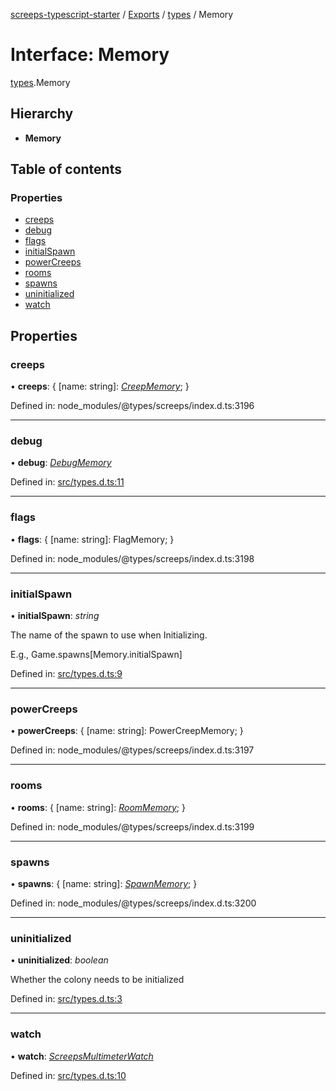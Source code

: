 [screeps-typescript-starter](../README.md) / [Exports](../modules.md) / [types](../modules/types.md) / Memory

# Interface: Memory

[types](../modules/types.md).Memory

## Hierarchy

* **Memory**

## Table of contents

### Properties

- [creeps](types.memory.md#creeps)
- [debug](types.memory.md#debug)
- [flags](types.memory.md#flags)
- [initialSpawn](types.memory.md#initialspawn)
- [powerCreeps](types.memory.md#powercreeps)
- [rooms](types.memory.md#rooms)
- [spawns](types.memory.md#spawns)
- [uninitialized](types.memory.md#uninitialized)
- [watch](types.memory.md#watch)

## Properties

### creeps

• **creeps**: { [name: string]: [*CreepMemory*](types.creepmemory.md);  }

Defined in: node_modules/@types/screeps/index.d.ts:3196

___

### debug

• **debug**: [*DebugMemory*](types.debugmemory.md)

Defined in: [src/types.d.ts:11](https://github.com/Baelyk/screeps/blob/c7b9358/src/types.d.ts#L11)

___

### flags

• **flags**: { [name: string]: FlagMemory;  }

Defined in: node_modules/@types/screeps/index.d.ts:3198

___

### initialSpawn

• **initialSpawn**: *string*

The name of the spawn to use when Initializing.

E.g., Game.spawns[Memory.initialSpawn]

Defined in: [src/types.d.ts:9](https://github.com/Baelyk/screeps/blob/c7b9358/src/types.d.ts#L9)

___

### powerCreeps

• **powerCreeps**: { [name: string]: PowerCreepMemory;  }

Defined in: node_modules/@types/screeps/index.d.ts:3197

___

### rooms

• **rooms**: { [name: string]: [*RoomMemory*](types.roommemory.md);  }

Defined in: node_modules/@types/screeps/index.d.ts:3199

___

### spawns

• **spawns**: { [name: string]: [*SpawnMemory*](types.spawnmemory.md);  }

Defined in: node_modules/@types/screeps/index.d.ts:3200

___

### uninitialized

• **uninitialized**: *boolean*

Whether the colony needs to be initialized

Defined in: [src/types.d.ts:3](https://github.com/Baelyk/screeps/blob/c7b9358/src/types.d.ts#L3)

___

### watch

• **watch**: [*ScreepsMultimeterWatch*](types.screepsmultimeterwatch.md)

Defined in: [src/types.d.ts:10](https://github.com/Baelyk/screeps/blob/c7b9358/src/types.d.ts#L10)
